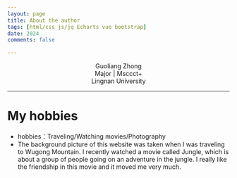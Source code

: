 ```yaml
---
layout: page
title: About the author
tags: [html/css js/jq Echarts vue bootstrap]
date: 2024
comments: false

---
```

 
<center>Guoliang Zhong</center>
<center> Major | Msccct+</center>
<center>Lingnan University</center>

---

# My hobbies

 - hobbies：Traveling/Watching movies/Photography
 - The background picture of this website was taken when I was traveling to Wugong Mountain. I recently watched a movie called Jungle, which is about a group of people going on an adventure in the jungle. I really like the friendship in this movie and it moved me very much.
 
 
 


